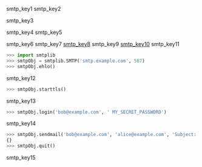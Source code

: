 smtp_key1
smtp_key2


smtp_key3


smtp_key4
smtp_key5


smtp_key6
smtp_key7
[smtp_key8](mailto:&#x62;&#111;&#98;&#x40;&#101;&#x78;&#x61;&#x6d;&#112;&#x6c;&#x65;&#x2e;&#x63;&#111;&#x6d;)
smtp_key9
[smtp_key10](mailto:&#x61;&#108;&#105;&#99;&#x65;&#x40;&#101;&#120;&#97;&#109;&#x70;&#108;&#x65;&#46;&#99;&#111;&#x6d;)
smtp_key11


```python
>>> import smtplib
>>> smtpObj = smtplib.SMTP('smtp.example.com', 587)
>>> smtpObj.ehlo()
```
smtp_key12
```python
>>> smtpObj.starttls()
```
smtp_key13
```python
>>> smtpObj.login('bob@example.com', ' MY_SECRET_PASSWORD')
```
smtp_key14
```python
>>> smtpObj.sendmail('bob@example.com', 'alice@example.com', 'Subject: Solong.\nDear Alice, so long and thanks for all the fish. Sincerely, Bob')
{}
>>> smtpObj.quit()
```
smtp_key15
